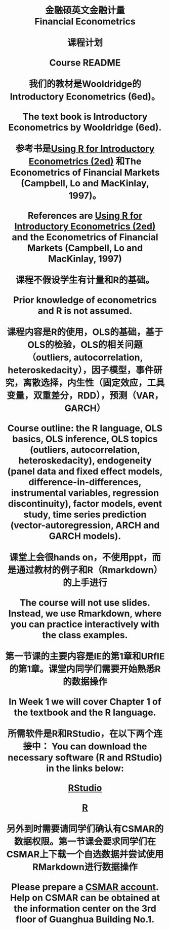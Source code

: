 <h1 align='center'>金融硕英文金融计量<br>Financial Econometrics<h>

课程计划

Course README

我们的教材是Wooldridge的Introductory Econometrics (6ed)。

The text book is Introductory Econometrics by Wooldridge (6ed).

参考书是[Using R for Introductory Econometrics (2ed)](http://www.urfie.net/) 和The Econometrics of Financial Markets (Campbell, Lo and MacKinlay, 1997)。

References are [Using R for Introductory Econometrics (2ed)](http://www.urfie.net/) and the Econometrics of Financial Markets (Campbell, Lo and MacKinlay, 1997)

课程不假设学生有计量和R的基础。

Prior knowledge of econometrics and R is not assumed.

课程内容是R的使用，OLS的基础，基于OLS的检验，OLS的相关问题（outliers, autocorrelation, heteroskedacity），因子模型，事件研究，离散选择，内生性（固定效应，工具变量，双重差分，RDD），预测（VAR，GARCH）

Course outline: the R language, OLS basics, OLS inference, OLS topics (outliers, autocorrelation, heteroskedacity), endogeneity (panel data and fixed effect models, difference-in-differences, instrumental variables, regression discontinuity), factor models, event study, time series prediction (vector-autoregression, ARCH and GARCH models).

课堂上会很hands on，不使用ppt，而是通过教材的例子和R（Rmarkdown）的上手进行

The course will not use slides. Instead, we use Rmarkdown, where you can practice interactively with the class examples.

第一节课的主要内容是IE的第1章和URfIE的第1章。课堂内同学们需要开始熟悉R的数据操作

In Week 1 we will cover Chapter 1 of the textbook and the R language. 

所需软件是R和RStudio，在以下两个连接中：
You can download the necessary software (R and RStudio) in the links below:

[RStudio](https://www.rstudio.com/)

[R](https://mirrors.tuna.tsinghua.edu.cn/CRAN/)

另外到时需要请同学们确认有CSMAR的数据权限。第一节课会要求同学们在CSMAR上下载一个自选数据并尝试使用RMarkdown进行数据操作

Please prepare a [CSMAR account](http://www.gtarsc.com). Help on CSMAR can be obtained at the information center on the 3rd floor of Guanghua Building No.1.
